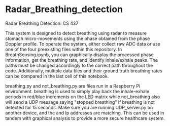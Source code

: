 # Radar_Breathing_detection
Radar Breathing Detection: CS 437

This system is designed to detect breathing using radar to measure stomach micro-movements using the phase obtained from the phase Doppler profile. To operate the system, either collect raw ADC data or use one of the four preexisting files within this repository. In BreathSensing.ipynb, you can graphically display the processed phase information, get the breathing rate, and identify inhale/exhale peaks. The paths must be changed accordingly to the correct path throughout the code. Additionally, multiple data files and their ground truth breathing rates can be compared in the last cell of this notebook.

breathing.py and not_breathing.py are files run in a Raspberry Pi environment. breathing is used to simply play back the inhale-exhale periods in red/blue increments on the LED matrix while not_breathing also will send a UDP message saying "stopped breathing" if breathing is not detected for 15 seconds. Make sure you are running UDP_server.py on another device, and the and Ip addresses are matching. This can be used in tandem with graphical analysis to provide a more secure healthcare system.
